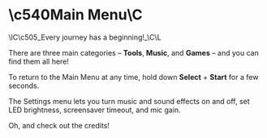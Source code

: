 # \c540Main Menu\C

\lC\c505_Every journey has a beginning!_\C\L

There are three main categories – **Tools**, **Music**, and **Games** – and you can find them all here!

To return to the Main Menu
at any time, hold down
**Select** + **Start** for a few seconds.

The Settings menu lets you turn music and sound effects on and off, set LED brightness, screensaver timeout, and mic gain.

Oh, and check out the credits!
